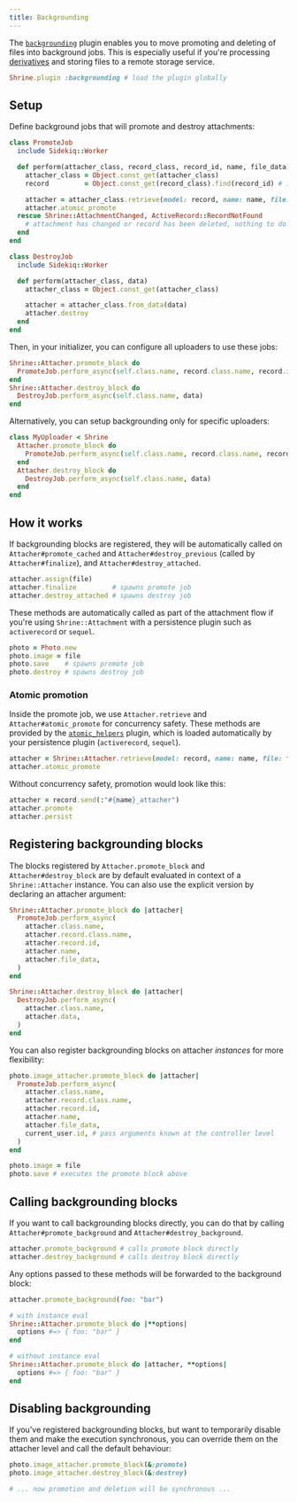 ```yaml
---
title: Backgrounding
---
```


The [`backgrounding`][backgrounding] plugin enables you to move promoting and
deleting of files into background jobs. This is especially useful if you're
processing [derivatives] and storing files to a remote storage service.

```rb
Shrine.plugin :backgrounding # load the plugin globally
```

## Setup

Define background jobs that will promote and destroy attachments:

```rb
class PromoteJob
  include Sidekiq::Worker

  def perform(attacher_class, record_class, record_id, name, file_data)
    attacher_class = Object.const_get(attacher_class)
    record         = Object.const_get(record_class).find(record_id) # if using Active Record

    attacher = attacher_class.retrieve(model: record, name: name, file: file_data)
    attacher.atomic_promote
  rescue Shrine::AttachmentChanged, ActiveRecord::RecordNotFound
    # attachment has changed or record has been deleted, nothing to do
  end
end
```
```rb
class DestroyJob
  include Sidekiq::Worker

  def perform(attacher_class, data)
    attacher_class = Object.const_get(attacher_class)

    attacher = attacher_class.from_data(data)
    attacher.destroy
  end
end
```

Then, in your initializer, you can configure all uploaders to use these jobs:

```rb
Shrine::Attacher.promote_block do
  PromoteJob.perform_async(self.class.name, record.class.name, record.id, name, file_data)
end
Shrine::Attacher.destroy_block do
  DestroyJob.perform_async(self.class.name, data)
end
```

Alternatively, you can setup backgrounding only for specific uploaders:

```rb
class MyUploader < Shrine
  Attacher.promote_block do
    PromoteJob.perform_async(self.class.name, record.class.name, record.id, name, file_data)
  end
  Attacher.destroy_block do
    DestroyJob.perform_async(self.class.name, data)
  end
end
```

## How it works

If backgrounding blocks are registered, they will be automatically called on
`Attacher#promote_cached` and `Attacher#destroy_previous` (called by
`Attacher#finalize`), and `Attacher#destroy_attached`.

```rb
attacher.assign(file)
attacher.finalize         # spawns promote job
attacher.destroy_attached # spawns destroy job
```

These methods are automatically called as part of the attachment flow if you're
using `Shrine::Attachment` with a persistence plugin such as `activerecord` or
`sequel`.

```rb
photo = Photo.new
photo.image = file
photo.save    # spawns promote job
photo.destroy # spawns destroy job
```

### Atomic promotion

Inside the promote job, we use `Attacher.retrieve` and
`Attacher#atomic_promote` for concurrency safety. These methods are provided
by the [`atomic_helpers`][atomic_helpers] plugin, which is loaded automatically
by your persistence plugin (`activerecord`, `sequel`).

```rb
attacher = Shrine::Attacher.retrieve(model: record, name: name, file: file_data)
attacher.atomic_promote
```

Without concurrency safety, promotion would look like this:

```rb
attacher = record.send(:"#{name}_attacher")
attacher.promote
attacher.persist
```

## Registering backgrounding blocks

The blocks registered by `Attacher.promote_block` and `Attacher#destroy_block`
are by default evaluated in context of a `Shrine::Attacher` instance. You can
also use the explicit version by declaring an attacher argument:

```rb
Shrine::Attacher.promote_block do |attacher|
  PromoteJob.perform_async(
    attacher.class.name,
    attacher.record.class.name,
    attacher.record.id,
    attacher.name,
    attacher.file_data,
  )
end

Shrine::Attacher.destroy_block do |attacher|
  DestroyJob.perform_async(
    attacher.class.name,
    attacher.data,
  )
end
```

You can also register backgrounding blocks on attacher *instances* for more
flexibility:

```rb
photo.image_attacher.promote_block do |attacher|
  PromoteJob.perform_async(
    attacher.class.name,
    attacher.record.class.name,
    attacher.record.id,
    attacher.name,
    attacher.file_data,
    current_user.id, # pass arguments known at the controller level
  )
end

photo.image = file
photo.save # executes the promote block above
```

## Calling backgrounding blocks

If you want to call backgrounding blocks directly, you can do that by calling
`Attacher#promote_background` and `Attacher#destroy_background`.

```rb
attacher.promote_background # calls promote block directly
attacher.destroy_background # calls destroy block directly
```

Any options passed to these methods will be forwarded to the background block:

```rb
attacher.promote_background(foo: "bar")
```
```rb
# with instance eval
Shrine::Attacher.promote_block do |**options|
  options #=> { foo: "bar" }
end

# without instance eval
Shrine::Attacher.promote_block do |attacher, **options|
  options #=> { foo: "bar" }
end
```

## Disabling backgrounding

If you've registered backgrounding blocks, but want to temporarily disable them
and make the execution synchronous, you can override them on the attacher level
and call the default behaviour:

```rb
photo.image_attacher.promote_block(&:promote)
photo.image_attacher.destroy_block(&:destroy)

# ... now promotion and deletion will be synchronous ...
```

[backgrounding]: https://github.com/shrinerb/shrine/blob/master/lib/shrine/plugins/backgrounding.rb
[derivatives]: https://shrinerb.com/docs/plugins/derivatives
[atomic_helpers]: https://shrinerb.com/docs/plugins/atomic_helpers

